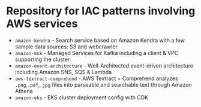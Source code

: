 # Repository for IAC patterns involving AWS services

* `amazon-kendra` - Search service based on Amazon Kendra with a few sample data sources: S3 and webcrawler
* `amazon-msk` - Managed Services for Kafka including a client & VPC supporting the cluster
* `amazon-event-architecture` - Well-Architected event-driven architecture including Amazon SNS, SQS & Lambda
* `aws-textract-comprehend` - AWS Textract + Comprehend analyzes `.png`,`.pdf`,`.jpg` files into parseable and searchable text through Amazon Athena
* `amazon-eks` - EKS cluster deployment config with CDK